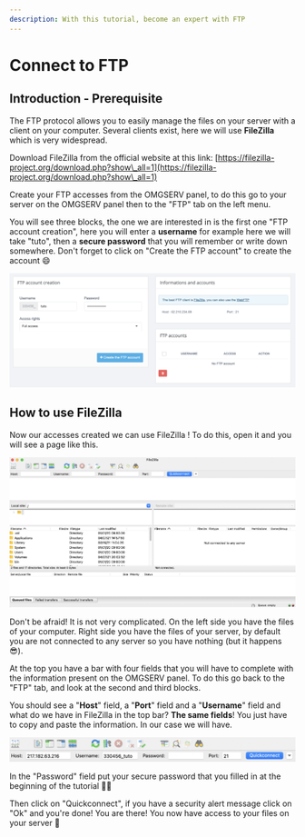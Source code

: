 ```yaml
---
description: With this tutorial, become an expert with FTP
---
```


# Connect to FTP

## Introduction - Prerequisite

The FTP protocol allows you to easily manage the files on your server with a client on your computer. Several clients exist, here we will use **FileZilla** which is very widespread.

Download FileZilla from the official website at this link: [https://filezilla-project.org/download.php?show\_all=1](https://filezilla-project.org/download.php?show\_all=1)

Create your FTP accesses from the OMGSERV panel, to do this go to your server on the OMGSERV panel then to the "FTP" tab on the left menu.

You will see three blocks, the one we are interested in is the first one "FTP account creation", here you will enter a **username** for example here we will take "tuto", then a **secure password** that you will remember or write down somewhere. Don't forget to click on "Create the FTP account" to create the account 😄

![](<../.gitbook/assets/image (3).png>)

## How to use FileZilla

Now our accesses created we can use FileZilla ! To do this, open it and you will see a page like this.

![FileZilla (MacOS version)](../.gitbook/assets/screenshot-2021-04-07-at-20.05.18.png)

Don't be afraid! It is not very complicated. On the left side you have the files of your computer. Right side you have the files of your server, by default you are not connected to any server so you have nothing (but it happens 😎).

At the top you have a bar with four fields that you will have to complete with the information present on the OMGSERV panel. To do this go back to the "FTP" tab, and look at the second and third blocks.

You should see a "**Host**" field, a "**Port**" field and a "**Username**" field and what do we have in FileZilla in the top bar? **The same fields**! You just have to copy and paste the information. In our case we will have.

![](../.gitbook/assets/image.png)

In the "Password" field put your secure password that you filled in at the beginning of the tutorial 🕵🏻

Then click on "Quickconnect", if you have a security alert message click on "Ok" and you're done! You are there! You now have access to your files on your server 🥳
